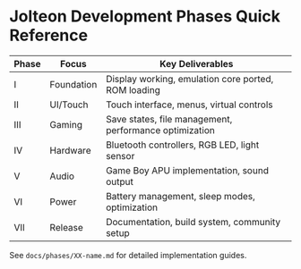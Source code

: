 # Jolteon Development Phases Quick Reference

| Phase | Focus | Key Deliverables |
|-------|-------|-----------------|
| I | Foundation | Display working, emulation core ported, ROM loading |
| II | UI/Touch | Touch interface, menus, virtual controls |
| III | Gaming | Save states, file management, performance optimization |
| IV | Hardware | Bluetooth controllers, RGB LED, light sensor |
| V | Audio | Game Boy APU implementation, sound output |
| VI | Power | Battery management, sleep modes, optimization |
| VII | Release | Documentation, build system, community setup |

See `docs/phases/XX-name.md` for detailed implementation guides.
